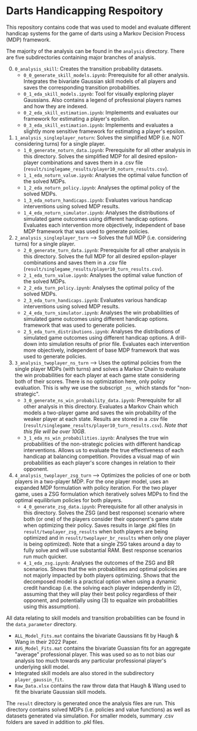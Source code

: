 # Darts Handicapping Respoitory 

This repository contains code that was used to model and evaluate different handicap systems for the game of darts using a Markov Decision Process (MDP) framework.

The majority of the analysis can be found in the `analysis` directory. There are five subdirectories containing major branches of analysis. 

0. `0_analysis_skill`: Creates the transition probability datasets.
    - `0_0_generate_skill_models.ipynb`: Prerequisite for all other analysis. Integrates the bivariate Gaussian skill models of all players and saves the corresponding transition probabilities. 
    - `0_1_eda_skill_models.ipynb`: Tool for visually exploring player Gaussians. Also contains a legend of professional players names and how they are indexed. 
    - `0_2_eda_skill_estimation.ipynb`: Implements and evaluates our framework for estimating a player's epsilon.  
    - `0_3_eda_skill_estimation.ipynb`: Implements and evaluates a slightly more sensitive framework for estimating a player's epsilon. 
1. `1_analysis_singleplayer_noturn`: Solves the simplified MDP (i.e. NOT considering turns) for a single player.
    - `1_0_generate_noturn_data.ipynb`: Prerequisite for all other analysis in this directory. Solves the simplified MDP for all desired epsilon-player combinations and saves them in a .csv file (`result/singlegame_results/player10_noturn_results.csv`).
    - `1_1_eda_noturn_value.ipynb`: Analyses the optimal value function of the solved MDPs. 
    - `1_2_eda_noturn_policy.ipynb`: Analyses the optimal policy of the solved MDPs. 
    - `1_3_eda_noturn_handicaps.ipynb`: Evaluates various handicap interventions using solved MDP results. 
    - `1_4_eda_noturn_simulator.ipynb`: Analyses the distributions of simulated game outcomes using different handicap options. Evaluates each intervention more objectively, independent of base MDP framework that was used to generate policies. 
2. `2_analysis_singleplayer_turn` --> Solves the full MDP (i.e. considering turns) for a single player.
    - `2_0_generate_turn_data.ipynb`: Prerequisite for all other analysis in this directory. Solves the full MDP for all desired epsilon-player combinations and saves them in a .csv file (`result/singlegame_results/player10_turn_results.csv`).
    - `2_1_eda_turn_value.ipynb`: Analyses the optimal value function of the solved MDPs. 
    - `2_2_eda_turn_policy.ipynb`: Analyses the optimal policy of the solved MDPs. 
    - `2_3_eda_turn_handicaps.ipynb`: Evaluates various handicap interventions using solved MDP results. 
    - `2_4_eda_turn_simulator.ipynb`: Analyses the win probabilities of simulated game outcomes using different handicap options. framework that was used to generate policies. 
    - `2_5_eda_turn_distributions.ipynb`: Analyses the distributions of simulated game outcomes using different handicap options. A drill-down into simulation results of prior file. Evaluates each intervention more objectively, independent of base MDP framework that was used to generate policies. 
3. `3_analysis_twoplayer_ns_turn` --> Uses the optimal policies from the single player MDPs (with turns) and solves a Markov Chain to evaluate the win probabilities for each player at each game state considering both of their scores. There is no optimization here, only policy evaluation. This is why we use the subscript `_ns_` which stands for "non-strategic". 
    - `3_0_generate_ns_win_probability_data.ipynb`: Prerequisite for all other analysis in this directory. Evaluates a Markov Chain which models a two-player game and saves the win probability of the weaker player at each state. Results are stored in a .csv file (`result/singlegame_results/player10_turn_results.csv`). *Note that this file will be over 10GB*.
    - `3_1_eda_ns_win_probabilities.ipynb`: Analyses the true win probabilities of the non-strategic policies with different handicap interventions. Allows us to evaluate the true effectiveness of each handicap at balancing competition. Provides a visual map of win probabilities as each player's score changes in relation to their opponent.  
4. `4_analysis_twoplayer_zsg_turn` --> Optimizes the policies of one or both players in a two-player MDP. For the one player model, uses an expanded MDP formulation with policy iteration. For the two player game, uses a ZSG formulation which iteratively solves MDPs to find the optimal equilibrium policies for both players. 
    - `4_0_generate_zsg_data.ipynb`: Prerequisite for all other analysis in this directory. Solves the ZSG (and best response) scenario where both (or one) of the players consider their opponent's game state when optimizing their policy. Saves results in large .pkl files (in `result/twoplayer_zsg_results` when both players are being optimized and in `result/twoplayer_br_results` when only one player is being optimized). Note that a single ZSG takes around a day to fully solve and will use substantial RAM. Best response scenarios run much quicker. 
    - `4_1_eda_zsg.ipynb`: Analyses the outcomes of the ZSG and BR scenarios. Shows that the win probabilities and optimal policies are not majorly impacted by both players optimizing. Shows that the decomposed model is a practical option when using a dynamic credit handicap (i.e. the solving each player independently in (2), assuming that they will play their best policy regardless of their opponent, and potentially using (3) to equalize win probabilities using this assumption).

All data relating to skill models and transition probabilities can be found in the `data_parameter` directory. 
* `ALL_Model_Fits.mat` contains the bivariate Gaussians fit by Haugh & Wang in their 2022 Paper.
* `AVG_Model_Fits.mat` contains the bivariate Guassian fits for an aggregate "average" professional player. This was used so as to not bias our analysis too much towards any particular professional player's underlying skill model. 
* Integrated skill models are also stored in the subdirectory `player_gaussin_fit`.
* `Raw_Data.xlsx` contains the raw throw data that Haugh & Wang used to fit the bivariate Gaussian skill models.

The `result` directory is generated once the analysis files are run. This directory contains solved MDPs (i.e. policies and value functions) as well as datasets generated via simulation. For smaller models, summary .csv folders are saved in addition to .pkl files. 










